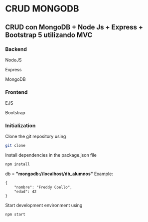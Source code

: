 # CRUD MONGODB   

## CRUD con MongoDB + Node Js + Express + Bootstrap 5 utilizando MVC    


### **Backend**    

NodeJS

Express

MongoDB  


### **Frontend**    

EJS

Bootstrap  


### **Initialization**  

Clone the git repository using 

```sh
git clone
```

Install dependencies in the package.json file

```sh
npm install
```

db = **"mongodb://localhost/db\_alumnos"**  Example:

    {
        "nombre": "Freddy Coello",
        "edad": 42
    }
    

Start development environment using 

```sh
npm start
```



